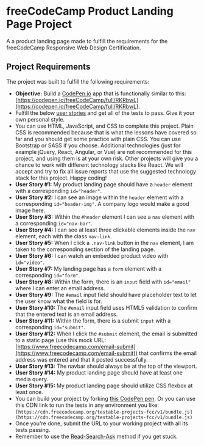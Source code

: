 # freeCodeCamp Product Landing Page Project

A a product landing page made to fulfill the requirements for the freeCodeCamp Responsive Web Design Certification.

## Project Requirements

The project was built to fulfill the following requirements:

*   **Objective:** Build a [CodePen.io](https://codepen.io) app that is functionally similar to this: [https://codepen.io/freeCodeCamp/full/RKRbwL](https://codepen.io/freeCodeCamp/full/RKRbwL).
*   Fulfill the below [user stories](https://en.wikipedia.org/wiki/User_story) and get all of the tests to pass. Give it your own personal style.
*   You can use HTML, JavaScript, and CSS to complete this project. Plain CSS is recommended because that is what the lessons have covered so far and you should get some practice with plain CSS. You can use Bootstrap or SASS if you choose. Additional technologies (just for example jQuery, React, Angular, or Vue) are not recommended for this project, and using them is at your own risk. Other projects will give you a chance to work with different technology stacks like React. We will accept and try to fix all issue reports that use the suggested technology stack for this project. Happy coding!
*   **User Story #1:** My product landing page should have a `header` element with a corresponding `id="header"`.
*   **User Story #2:** I can see an image within the `header` element with a corresponding `id="header-img"`. A company logo would make a good image here.
*   **User Story #3:** Within the `#header` element I can see a `nav` element with a corresponding `id="nav-bar"`.
*   **User Story #4:** I can see at least three clickable elements inside the `nav` element, each with the class `nav-link`.
*   **User Story #5:** When I click a `.nav-link` button in the `nav` element, I am taken to the corresponding section of the landing page.
*   **User Story #6:** I can watch an embedded product video with `id="video"`.
*   **User Story #7:** My landing page has a `form` element with a corresponding `id="form"`.
*   **User Story #8:** Within the form, there is an `input` field with `id="email"` where I can enter an email address.
*   **User Story #9:** The `#email` input field should have placeholder text to let the user know what the field is for.
*   **User Story #10:** The `#email` input field uses HTML5 validation to confirm that the entered text is an email address.
*   **User Story #11:** Within the form, there is a submit `input` with a corresponding `id="submit"`.
*   **User Story #12:** When I click the `#submit` element, the email is submitted to a static page (use this mock URL: [https://www.freecodecamp.com/email-submit](https://www.freecodecamp.com/email-submit)) that confirms the email address was entered and that it posted successfully.
*   **User Story #13:** The navbar should always be at the top of the viewport.
*   **User Story #14:** My product landing page should have at least one media query.
*   **User Story #15:** My product landing page should utilize CSS flexbox at least once.
*   You can build your project by forking [this CodePen pen](http://codepen.io/freeCodeCamp/full/MJjpwO). Or you can use this CDN link to run the tests in any environment you like: `[https://cdn.freecodecamp.org/testable-projects-fcc/v1/bundle.js](https://cdn.freecodecamp.org/testable-projects-fcc/v1/bundle.js)`
*   Once you're done, submit the URL to your working project with all its tests passing.
*   Remember to use the [Read-Search-Ask](https://forum.freecodecamp.org/t/how-to-get-help-when-you-are-stuck/19514) method if you get stuck.